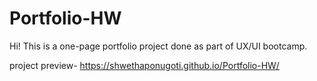 # Portfolio-HW
Hi! This is a one-page portfolio project done as part of UX/UI bootcamp. 

project preview- https://shwethaponugoti.github.io/Portfolio-HW/
